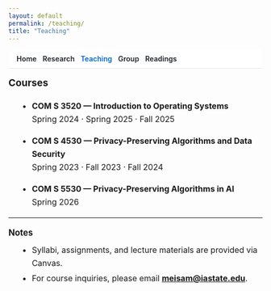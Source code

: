 ```yaml
---
layout: default
permalink: /teaching/
title: "Teaching"
---
```

<link rel="stylesheet" href="{{ '/assets/css/site-overrides.css?v=2' | relative_url }}">

<style>
/* Hide Cayman header/footer */
.page-header{display:none!important}
footer.site-footer{display:none!important}

/* Comfortable width + NO mid-word breaking */
.main-content{max-width:900px;margin:0 auto;padding:0 1rem!important;line-height:1.65}
.main-content, .main-content *{overflow-wrap:normal;word-break:normal;hyphens:auto}

/* Simple sticky nav (wraps cleanly on mobile) */
.topnav{
  position:sticky;top:0;z-index:20;
  display:flex;flex-wrap:wrap;gap:.4rem .75rem;align-items:center;
  padding:.6rem 1rem;background:#fff;border-bottom:1px solid #e5e5e5
}
.topnav a{
  white-space:nowrap;overflow-wrap:normal;word-break:normal;
  text-decoration:none;font-weight:600;color:#1f2328
}
.topnav a:hover{text-decoration:underline}
.topnav .active{color:#0366d6}

/* Page typography — use rem so global scaling applies */
.page-body{font-size:1rem;line-height:1.65}
.page-body h1{font-size:1.35rem;margin:.9rem 0 .4rem}
.page-body h2{font-size:1.2rem;margin:.85rem 0 .4rem}
.page-body h3{font-size:1.05rem;margin:.8rem 0 .35rem}
.page-body ul{margin:.4rem 0 .8rem 1.2rem}
.page-body li{margin:.25rem 0}
.page-body hr{margin:1rem 0;border:0;border-top:1px solid #e5e5e5}
</style>

<nav class="topnav">
  <a href="/">Home</a>
  <a href="/research/">Research</a>
  <a class="active" href="/teaching/">Teaching</a>
  <a href="/group/">Group</a>
  <a href="/blog/">Readings</a>
</nav>

<div class="page-body" markdown="1">

## Courses

- **COM S 3520 — Introduction to Operating Systems**  
  Spring 2024 · Spring 2025 · Fall 2025

- **COM S 4530 — Privacy-Preserving Algorithms and Data Security**  
  Spring 2023 · Fall 2023 · Fall 2024

- **COM S 5530 — Privacy-Preserving Algorithms in AI**  
  Spring 2026

<hr>

### Notes
- Syllabi, assignments, and lecture materials are provided via Canvas.
- For course inquiries, please email **meisam@iastate.edu**.

</div>

